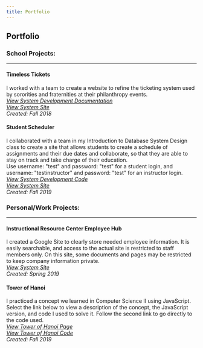 ```yaml
---
title: Portfolio
---
```

## Portfolio

### School Projects:
------
#### **Timeless Tickets**
I worked with a team to create a website to refine the ticketing system used by sororities and fraternities at their philanthropy events. <br/>
<a href="project documentation/SystemsAnalysisProject.pdf" target="_blank">*View System Development Documentation*</a> <br/>
<a href="https://maxdoerr.wixsite.com/timeslesstech" target="_blank">*View System Site*</a> <br/>
*Created: Fall 2018*

#### **Student Scheduler**
I collaborated with a team in my Introduction to Database System Design class to create a site that allows students to create a schedule of assignments and their due dates and collaborate, so that they are able to stay on track and take charge of their education. <br>
Use username: "test" and password: "test" for a student login, and username: "testinstructor" and password: "test" for an instructor login.<br/>
<a href="https://github.com/Intro-To-DB/Student-Scheduler" target="_blank">*View System Development Code*</a> <br/>
<a href="https://dbdev.cs.kent.edu/~asheeha3/login.php" target="_blank">*View System Site*</a> <br/>
*Created: Fall 2019*


### Personal/Work Projects:
------
#### **Instructional Resource Center Employee Hub**
I created a Google Site to clearly store needed employee information. It is easily searchable, and access to the actual site is restricted to staff members only. On this site, some documents and pages may be restricted to keep company information private. <br/>
<a href="https://sites.google.com/kent.edu/ksu-irc/home" target="_blank">*View System Site*</a> <br/>
*Created: Spring 2019*

#### **Tower of Hanoi**
I practiced a concept we learned in Computer Science II using JavaScript. Select the link below to view a description of the concept, the JavaScript version, and code I used to solve it. Follow the second link to go directly to the code used.<br>
<a href="towerofhanoi.html" target="_blank">*View Tower of Hanoi Page*</a> <br/>
<a href="https://github.com/sheehanab/sheehanab.github.io/blob/master/toh.js" target="_blank">*View Tower of Hanoi Code*</a> <br/>
*Created: Fall 2019*
